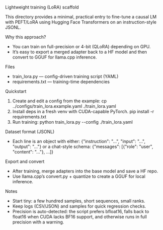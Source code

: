 Lightweight training (LoRA) scaffold

This directory provides a minimal, practical entry to fine-tune a causal LM
with PEFT/LoRA using Hugging Face Transformers on an instruction-style JSONL.

Why this approach?
- You can train on full-precision or 4-bit (QLoRA) depending on GPU.
- It’s easy to export a merged adapter back to a HF model and then convert to
  GGUF for llama.cpp inference.

Files
- train_lora.py — config-driven training script (YAML)
- requirements.txt — training-time dependencies

Quickstart
1) Create and edit a config from the example:
   cp ../configs/train_lora.example.yaml ./train_lora.yaml
2) Install deps in a fresh venv with CUDA-capable PyTorch.
   pip install -r requirements.txt
3) Run training:
   python train_lora.py --config ./train_lora.yaml

Dataset format (JSONL)
- Each line is an object with either:
  {"instruction": "...", "input": "...", "output": "..."}
  or a chat-style schema:
  {"messages": [{"role": "user", "content": "..."}, ...]}

Export and convert
- After training, merge adapters into the base model and save a HF repo.
- Use llama.cpp’s convert.py + quantize to create a GGUF for local inference.

Notes
- Start tiny: a few hundred samples, short sequences, small ranks.
- Keep logs (CSV/JSON) and samples for quick regression checks.
- Precision is auto-detected: the script prefers bfloat16, falls back to float16
  when CUDA lacks BF16 support, and otherwise runs in full precision with a warning.
